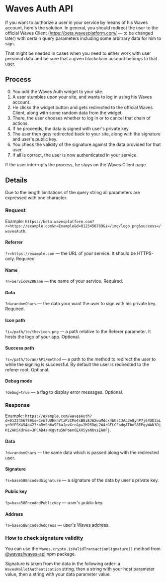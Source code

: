 # Waves Auth API

If you want to authorize a user in your service by means of his Waves account, here's the solution. In general, you should redirect the user to the official Waves Client (https://beta.wavesplatform.com/ — to be changed later) with certain query parameters including some arbitrary data for him to sign.

That might be needed in cases when you need to either work with user personal data and be sure that a given blockchain account belongs to that user.

## Process

0.  You add the Waves Auth widget to your site.
1.  A user stumbles upon your site, and wants to log in using his Waves account.
2.  He clicks the widget button and gets redirected to the official Waves Client, along with some random data from the widget.
3.  There, the user chooses whether to log in or to cancel that chain of actions.
4.  If he proceeds, the data is signed with user's private key.
5.  The user then gets redirected back to your site, along with the signature and user's public key.
6.  You check the validity of the signature against the data provided for that user.
7.  If all is correct, the user is now authenticated in your service.

If the user interrupts the process, he stays on the Waves Client page.

## Details

Due to the length limitations of the query string all parameters are expressed with one character.

### Request

Example: `https://beta.wavesplatform.com?r=https://example.com&n=Example&d=0123456789&i=/img/logo.png&success=/wavesAuth`.

#### Referrer

`?r=https://example.com` — the URL of your service. It should be HTTPS-only. Required.

#### Name

`?n=Service%20Name` — the name of your service. Required.

#### Data

`?d=randomChars` — the data your want the user to sign with his private key. Required.

#### Icon path

`?i=/path/to/the/icon.png` — a path relative to the Referer parameter. It hosts the logo of your app. Optional.

#### Success path

`?s=/path/to/an/API/method` — a path to the method to redirect the user to while the signing is successful. By default the user is redirected to the referer root. Optional.

#### Debug mode

`?debug=true` — a flag to display error messages. Optional.

### Response

Example: `https://example.com/wavesAuth?d=0123456789&s=CvWfUUEkhVtaPzCMm4sB8iEJ6XwuMdcx4bhsCJAq3e8yhP7j64UD3aLyn9fFSK454o427raRmSn6a9FkaJpvXrc&p=2M25DqL2W4rGFLCFadgATboS8EPqyWAN3DjH12AH5Kdr&a=3PCAB4sHXgvtu5NPoen6EXR5yaNbvsEA8Fj`.

#### Data

`?d=randomChars` — the same data which is passed along with the redirected user.

#### Signature

`?s=base58EncodedSignature` — a signature of the data by user's private key.

#### Public key

`?p=base58EncodedPublicKey` — user's public key.

#### Address

`?a=base58EncodedAddress` — user's Waves address.

### How to check signature validity

You can use the `Waves.crypto.isValidTransactionSignature()` method from [@waves/waves-api](https://www.npmjs.com/package/@waves/waves-api) npm package.

Signature is taken from the data in the following order: a `WavesWalletAuthentication` string, then a string with your host parameter value, then a string with your data parameter value.
